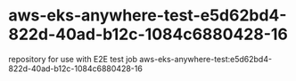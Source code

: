 # aws-eks-anywhere-test-e5d62bd4-822d-40ad-b12c-1084c6880428-16
repository for use with E2E test job aws-eks-anywhere-test:e5d62bd4-822d-40ad-b12c-1084c6880428-16
